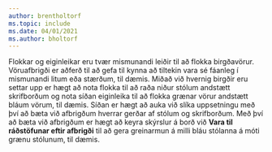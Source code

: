 ```yaml
---
author: brentholtorf
ms.topic: include
ms.date: 04/01/2021
ms.author: bholtorf
---
```

Flokkar og eiginleikar eru tvær mismunandi leiðir til að flokka birgðavörur. Vöruafbrigði er aðferð til að gefa til kynna að tiltekin vara sé fáanleg í mismunandi litum eða stærðum, til dæmis. Miðað við hvernig birgðir eru settar upp er hægt að nota flokka til að raða niður stólum andstætt skrifborðum og nota síðan eiginleika til að flokka grænar vörur andstætt bláum vörum, til dæmis. Síðan er hægt að auka við slíka uppsetningu með því að bæta við afbrigðum hverrar gerðar af stólum og skrifborðum. Með því að bæta við afbrigðum er hægt að keyra skýrslur á borð við **Vara til ráðstöfunar eftir afbrigði** til að gera greinarmun á milli bláu stólanna á móti grænu stólunum, til dæmis.
